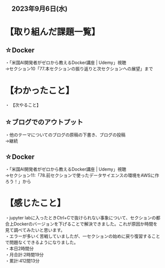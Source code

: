## 　2023年9月6日(水)
# 【取り組んだ課題一覧】
## ☆Docker
・「米国AI開発者がゼロから教えるDocker講座 | Udemy」視聴<br>
→セクション10「77.本セクションの振り返りと次セクションへの展望」まで<br>
# 【わかったこと】
・
【次やること】
## ☆ブログでのアウトプット
・他のテーマについてのブログの原稿の下書き、ブログの投稿<br>
→継続<br>
## ☆Docker
・「米国AI開発者がゼロから教えるDocker講座 | Udemy」視聴<br>
→セクション11:「78.前セクションで使ったデータサイエンスの環境をAWSに作ろう！」から<br>
# 【感じたこと】
・jupyter labに入ったときCtrl+Cで抜けられない事象について、セクションの都合上Dockerのバージョンを下げることで解決できました。これが原因か時間を見て調べてみたいと思います。<br>
・エラーが多いく苦戦していましたが、一セクションの始めに戻り復習することで問題なくできるようになりました。<br>
・本日2時間分<br>
・月合計:2時間19分<br>
・累計:412間13分<br>
